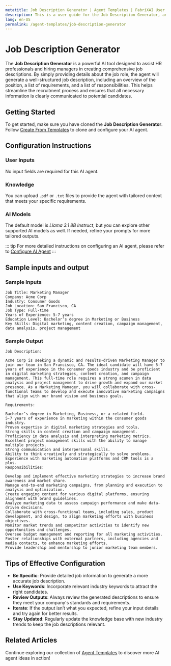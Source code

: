 ```yaml
---
metatitle: Job Description Generator | Agent Templates | FabriXAI User Guide
description: This is a user guide for the Job Description Generator, an AI agent designed to create detailed job descriptions based on user input.
lang: en-US
permalink: /agent-templates/job-description-generator
---
```


# Job Description Generator

The **Job Description Generator** is a powerful AI tool designed to assist HR professionals and hiring managers in creating comprehensive job descriptions. By simply providing details about the job role, the agent will generate a well-structured job description, including an overview of the position, a list of requirements, and a list of responsibilities. This helps streamline the recruitment process and ensures that all necessary information is clearly communicated to potential candidates.


## Getting Started

To get started, make sure you have cloned the **Job Description Generator**. Follow [Create From Templates](/en-us/create-from-templates/) to clone and configure your AI agent.


## Configuration Instructions

### User Inputs

No input fields are required for this AI agent.

### Knowledge

You can upload `.pdf` or `.txt` files to provide the agent with tailored context that meets your specific requirements.

### AI Models

The default model is *Llama 3.1 8B Instruct*, but you can explore other supported AI models as well. If needed, refine your prompts for more tailored outputs.

::: tip
For more detailed instructions on configuring an AI agent, please refer to [Configure AI Agent](/en-us/configuer-ai-agent/)
:::


## Sample inputs and output

### Sample Inputs

```
Job Title: Marketing Manager
Company: Acme Corp
Industry: Consumer Goods
Job Location: San Francisco, CA
Job Type: Full-time
Years of Experience: 5-7 years
Education Level: Bachelor’s degree in Marketing or Business
Key Skills: Digital marketing, content creation, campaign management, data analysis, project management
```

### Sample Output

```
Job Description:

Acme Corp is seeking a dynamic and results-driven Marketing Manager to join our team in San Francisco, CA. The ideal candidate will have 5-7 years of experience in the consumer goods industry and be proficient in digital marketing strategies, content creation, and campaign management. This full-time role requires a strong acumen in data analysis and project management to drive growth and expand our market presence. As a Marketing Manager, you will collaborate with cross-functional teams to develop and execute innovative marketing campaigns that align with our brand vision and business goals.

Requirements:

Bachelor’s degree in Marketing, Business, or a related field.
5-7 years of experience in marketing within the consumer goods industry.
Proven expertise in digital marketing strategies and tools.
Strong skills in content creation and campaign management.
Proficiency in data analysis and interpreting marketing metrics.
Excellent project management skills with the ability to manage multiple projects.
Strong communication and interpersonal skills.
Ability to think creatively and strategically to solve problems.
Experience with marketing automation platforms and CRM tools is a plus.
Responsibilities:

Develop and implement effective marketing strategies to increase brand awareness and market share.
Manage end-to-end marketing campaigns, from planning and execution to analysis and optimization.
Create engaging content for various digital platforms, ensuring alignment with brand guidelines.
Analyze marketing data to assess campaign performance and make data-driven decisions.
Collaborate with cross-functional teams, including sales, product development, and design, to align marketing efforts with business objectives.
Monitor market trends and competitor activities to identify new opportunities and challenges.
Oversee budget management and reporting for all marketing activities.
Foster relationships with external partners, including agencies and media contacts, to enhance marketing efforts.
Provide leadership and mentorship to junior marketing team members.

```


## Tips of Effective Configuration

- **Be Specific**: Provide detailed job information to generate a more accurate job description.
- **Use Keywords**: Incorporate relevant industry keywords to attract the right candidates.
- **Review Outputs**: Always review the generated descriptions to ensure they meet your company's standards and requirements.
- **Iterate**: If the output isn’t what you expected, refine your input details and try again for better results.
- **Stay Updated**: Regularly update the knowledge base with new industry trends to keep the job descriptions relevant.


## Related Articles
Continue exploring our collection of [Agent Templates](/en-us/agent-templates/) to discover more AI agent ideas in action!
